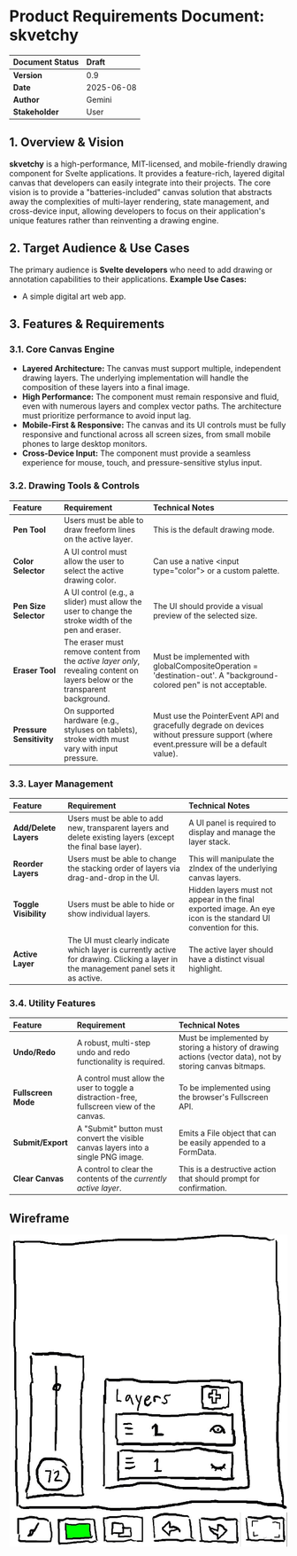 # **Product Requirements Document: skvetchy**

| Document Status | Draft      |
| :-------------- | :--------- |
| **Version**     | 0.9        |
| **Date**        | 2025-06-08 |
| **Author**      | Gemini     |
| **Stakeholder** | User       |

## **1\. Overview & Vision**

**skvetchy** is a high-performance, MIT-licensed, and mobile-friendly drawing component for Svelte applications. It provides a feature-rich, layered digital canvas that developers can easily integrate into their projects. The core vision is to provide a "batteries-included" canvas solution that abstracts away the complexities of multi-layer rendering, state management, and cross-device input, allowing developers to focus on their application's unique features rather than reinventing a drawing engine.

## **2\. Target Audience & Use Cases**

The primary audience is **Svelte developers** who need to add drawing or annotation capabilities to their applications.
**Example Use Cases:**

* A simple digital art web app.

## **3\. Features & Requirements**

### **3.1. Core Canvas Engine**

* **Layered Architecture:** The canvas must support multiple, independent drawing layers. The underlying implementation will handle the composition of these layers into a final image.
* **High Performance:** The component must remain responsive and fluid, even with numerous layers and complex vector paths. The architecture must prioritize performance to avoid input lag.
* **Mobile-First & Responsive:** The canvas and its UI controls must be fully responsive and functional across all screen sizes, from small mobile phones to large desktop monitors.
* **Cross-Device Input:** The component must provide a seamless experience for mouse, touch, and pressure-sensitive stylus input.

### **3.2. Drawing Tools & Controls**

| Feature                  | Requirement                                                                                                                   | Technical Notes                                                                                                                          |
| :----------------------- | :---------------------------------------------------------------------------------------------------------------------------- | :--------------------------------------------------------------------------------------------------------------------------------------- |
| **Pen Tool**             | Users must be able to draw freeform lines on the active layer.                                                                | This is the default drawing mode.                                                                                                        |
| **Color Selector**       | A UI control must allow the user to select the active drawing color.                                                          | Can use a native \<input type="color"\> or a custom palette.                                                                             |
| **Pen Size Selector**    | A UI control (e.g., a slider) must allow the user to change the stroke width of the pen and eraser.                           | The UI should provide a visual preview of the selected size.                                                                             |
| **Eraser Tool**          | The eraser must remove content from the *active layer only*, revealing content on layers below or the transparent background. | Must be implemented with globalCompositeOperation \= 'destination-out'. A "background-colored pen" is not acceptable.                    |
| **Pressure Sensitivity** | On supported hardware (e.g., styluses on tablets), stroke width must vary with input pressure.                                | Must use the PointerEvent API and gracefully degrade on devices without pressure support (where event.pressure will be a default value). |

### **3.3. Layer Management**

| Feature               | Requirement                                                                                                                           | Technical Notes                                                                                                |
| :-------------------- | :------------------------------------------------------------------------------------------------------------------------------------ | :------------------------------------------------------------------------------------------------------------- |
| **Add/Delete Layers** | Users must be able to add new, transparent layers and delete existing layers (except the final base layer).                           | A UI panel is required to display and manage the layer stack.                                                  |
| **Reorder Layers**    | Users must be able to change the stacking order of layers via drag-and-drop in the UI.                                                | This will manipulate the zIndex of the underlying canvas layers.                                               |
| **Toggle Visibility** | Users must be able to hide or show individual layers.                                                                                 | Hidden layers must not appear in the final exported image. An eye icon is the standard UI convention for this. |
| **Active Layer**      | The UI must clearly indicate which layer is currently active for drawing. Clicking a layer in the management panel sets it as active. | The active layer should have a distinct visual highlight.                                                      |

### **3.4. Utility Features**

| Feature             | Requirement                                                                                | Technical Notes                                                                                           |
| :------------------ | :----------------------------------------------------------------------------------------- | :-------------------------------------------------------------------------------------------------------- |
| **Undo/Redo**       | A robust, multi-step undo and redo functionality is required.                              | Must be implemented by storing a history of drawing actions (vector data), not by storing canvas bitmaps. |
| **Fullscreen Mode** | A control must allow the user to toggle a distraction-free, fullscreen view of the canvas. | To be implemented using the browser's Fullscreen API.                                                     |
| **Submit/Export**   | A "Submit" button must convert the visible canvas layers into a single PNG image.          | Emits a File object that can be easily appended to a FormData.                                            |
| **Clear Canvas**    | A control to clear the contents of the *currently active layer*.                           | This is a destructive action that should prompt for confirmation.                                         |

## Wireframe

![Wireframe](./wireframe.png)
